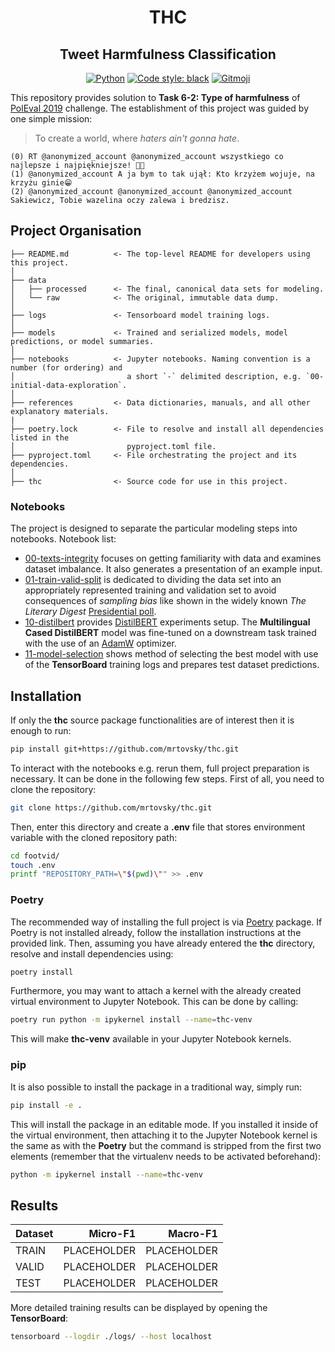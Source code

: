 <h1 align="center">THC</h1>
<h2 align="center">Tweet Harmfulness Classification</h2>

<p align="center">
    <a href="https://www.python.org"><img src="https://img.shields.io/badge/python-3.7%20%7C%203.8-blue" alt="Python"></a>
    <a href="https://github.com/psf/black"><img src="https://img.shields.io/badge/code%20style-black-000000.svg" alt="Code style: black"></a>
    <a href="https://gitmoji.carloscuesta.me"><img src="https://img.shields.io/badge/gitmoji-%20😜%20😍-FFDD67.svg?style=flat-square" alt="Gitmoji"></a>
</p>

This repository provides solution to **Task 6-2: Type of harmfulness** of
[PolEval 2019](http://2019.poleval.pl/) challenge. The establishment of this
project was guided by one simple mission:

<!-- prettier-ignore -->
> To create a world, where _haters ain't gonna hate_.

```
(0) RT @anonymized_account @anonymized_account wszystkiego co najlepsze i najpiękniejsze! 🎉💝
(1) @anonymized_account A ja bym to tak ujął: Kto krzyżem wojuje, na krzyżu ginie😁
(2) @anonymized_account @anonymized_account @anonymized_account Sakiewicz, Tobie wazelina oczy zalewa i bredzisz.
```

## Project Organisation

    ├── README.md          <- The top-level README for developers using this project.
    │
    ├── data
    │   ├── processed      <- The final, canonical data sets for modeling.
    │   └── raw            <- The original, immutable data dump.
    │
    ├── logs               <- Tensorboard model training logs.
    │
    ├── models             <- Trained and serialized models, model predictions, or model summaries.
    │
    ├── notebooks          <- Jupyter notebooks. Naming convention is a number (for ordering) and
    │                         a short `-` delimited description, e.g. `00-initial-data-exploration`.
    │
    ├── references         <- Data dictionaries, manuals, and all other explanatory materials.
    |
    ├── poetry.lock        <- File to resolve and install all dependencies listed in the
    │                         pyproject.toml file.
    ├── pyproject.toml     <- File orchestrating the project and its dependencies.
    │
    ├── thc                <- Source code for use in this project.

### Notebooks

The project is designed to separate the particular modeling steps into
notebooks. Notebook list:

- [00-texts-integrity](https://github.com/mrtovsky/thc/blob/main/notebooks/00-texts-integrity.ipynb)
  focuses on getting familiarity with data and examines dataset imbalance. It
  also generates a presentation of an example input.
- [01-train-valid-split](https://github.com/mrtovsky/thc/blob/main/notebooks/01-train-valid-split.ipynb)
  is dedicated to dividing the data set into an appropriately represented
  training and validation set to avoid consequences of _sampling bias_ like
  shown in the widely known _The Literary Digest_
  [Presidential poll](https://en.wikipedia.org/wiki/The_Literary_Digest#Presidential_poll).
- [10-distilbert]() provides [DistilBERT](https://arxiv.org/abs/1910.01108)
  experiments setup. The **Multilingual Cased DistilBERT** model was fine-tuned
  on a downstream task trained with the use of an
  [AdamW](https://www.fast.ai/2018/07/02/adam-weight-decay/) optimizer.
- [11-model-selection]() shows method of selecting the best model with use of
  the **TensorBoard** training logs and prepares test dataset predictions.

## Installation

If only the **thc** source package functionalities are of interest then it is
enough to run:

```bash
pip install git+https://github.com/mrtovsky/thc.git
```

To interact with the notebooks e.g. rerun them, full project preparation is
necessary. It can be done in the following few steps. First of all, you need to
clone the repository:

```bash
git clone https://github.com/mrtovsky/thc.git
```

Then, enter this directory and create a **.env** file that stores environment
variable with the cloned repository path:

```bash
cd footvid/
touch .env
printf "REPOSITORY_PATH=\"$(pwd)\"" >> .env
```

### Poetry

The recommended way of installing the full project is via
[Poetry](https://python-poetry.org/docs/#:~:text=Linux%20and%20OSX.-,Installation,recommended%20way%20of%20installing%20poetry%20.)
package. If Poetry is not installed already, follow the installation
instructions at the provided link. Then, assuming you have already entered the
**thc** directory, resolve and install dependencies using:

```bash
poetry install
```

Furthermore, you may want to attach a kernel with the already created virtual
environment to Jupyter Notebook. This can be done by calling:

```bash
poetry run python -m ipykernel install --name=thc-venv
```

This will make **thc-venv** available in your Jupyter Notebook kernels.

### pip

It is also possible to install the package in a traditional way, simply run:

```bash
pip install -e .
```

This will install the package in an editable mode. If you installed it inside
of the virtual environment, then attaching it to the Jupyter Notebook kernel is
the same as with the **Poetry** but the command is stripped from the first two
elements (remember that the virtualenv needs to be activated beforehand):

```bash
python -m ipykernel install --name=thc-venv
```

## Results

| Dataset |    Micro-F1 |    Macro-F1 |
| ------- | ----------: | ----------: |
| TRAIN   | PLACEHOLDER | PLACEHOLDER |
| VALID   | PLACEHOLDER | PLACEHOLDER |
| TEST    | PLACEHOLDER | PLACEHOLDER |

More detailed training results can be displayed by opening the **TensorBoard**:

```bash
tensorboard --logdir ./logs/ --host localhost
```
